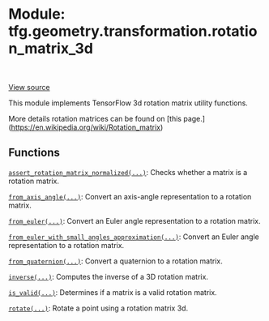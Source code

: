 <div itemscope itemtype="http://developers.google.com/ReferenceObject">
<meta itemprop="name" content="tfg.geometry.transformation.rotation_matrix_3d" />
<meta itemprop="path" content="Stable" />
</div>

# Module: tfg.geometry.transformation.rotation_matrix_3d

<table class="tfo-notebook-buttons tfo-api" align="left">
</table>

<a target="_blank" href="https://github.com/tensorflow/graphics/blob/master/tensorflow_graphics/geometry/transformation/rotation_matrix_3d.py">View
source</a>

This module implements TensorFlow 3d rotation matrix utility functions.

<!-- Placeholder for "Used in" -->

More details rotation matrices can be found on [this page.]
(https://en.wikipedia.org/wiki/Rotation_matrix)

## Functions

[`assert_rotation_matrix_normalized(...)`](../../../tfg/geometry/transformation/rotation_matrix_3d/assert_rotation_matrix_normalized.md): Checks whether a matrix is a rotation matrix.

[`from_axis_angle(...)`](../../../tfg/geometry/transformation/rotation_matrix_3d/from_axis_angle.md): Convert an axis-angle representation to a rotation matrix.

[`from_euler(...)`](../../../tfg/geometry/transformation/rotation_matrix_3d/from_euler.md): Convert an Euler angle representation to a rotation matrix.

[`from_euler_with_small_angles_approximation(...)`](../../../tfg/geometry/transformation/rotation_matrix_3d/from_euler_with_small_angles_approximation.md): Convert an Euler angle representation to a rotation matrix.

[`from_quaternion(...)`](../../../tfg/geometry/transformation/rotation_matrix_3d/from_quaternion.md): Convert a quaternion to a rotation matrix.

[`inverse(...)`](../../../tfg/geometry/transformation/rotation_matrix_3d/inverse.md): Computes the inverse of a 3D rotation matrix.

[`is_valid(...)`](../../../tfg/geometry/transformation/rotation_matrix_3d/is_valid.md): Determines if a matrix is a valid rotation matrix.

[`rotate(...)`](../../../tfg/geometry/transformation/rotation_matrix_3d/rotate.md): Rotate a point using a rotation matrix 3d.

